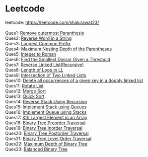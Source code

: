 # Leetcode
leetcode: https://leetcode.com/shalurawat23/ <br><br>
Ques1: <a href="https://leetcode.com/submissions/detail/1106864209">Remove outermost Paranthesis</a><br>
Ques2: <a href="https://leetcode.com/submissions/detail/1106902725/">Reverse Word in a String</a><br>
Ques3: <a href="https://leetcode.com/problems/longest-common-prefix/submissions/1106961506/"> Longest Common Prefix</a><br>
Ques4: <a href="https://leetcode.com/submissions/detail/1107597913/">Maximum Nesting Depth of the Parentheses
</a><br>
Ques5: <a href="https://leetcode.com/problems/integer-to-roman/submissions/1109512244/">Integer to Roman</a><br>
Ques6: <a href="https://leetcode.com/problems/find-the-smallest-divisor-given-a-threshold/submissions/1110632082/">Find the Smallest Divisor Given a Threshold
</a><br>
Ques7: <a href="https://leetcode.com/problems/reverse-linked-list/submissions/1111285406/">Reverse Linked List(Recursive)</a><br>
Ques8: <a href="">Length of Loop in LL</a><br>
Ques9: <a href="https://leetcode.com/problems/intersection-of-two-linked-lists/submissions/1112341344/">Intersection of Two Linked Lists</a><br>
Ques10: <a href=""> Delete all occurrences of a given key in a doubly linked list</a><br>
Ques11: <a href="https://leetcode.com/problems/rotate-list/submissions/1114519638/"> Rotate List</a><br>
Ques12: <a href="https://leetcode.com/submissions/detail/1118180894/"> Merge Sort</a><br>
Ques13: <a href=""> Quick Sort</a><br>
Ques14: <a href=""> Reverse Stack Using Recursion</a><br>
Ques15: <a href="https://leetcode.com/problems/implement-stack-using-queues/submissions/1123988271/">Implement Stack using Queues </a><br>
Ques16: <a href="https://leetcode.com/problems/implement-queue-using-stacks/submissions/1123973215/"> Implement Queue using Stacks</a><br>
Ques17: <a href="https://leetcode.com/problems/kth-largest-element-in-an-array/submissions/1127187908/">Kth Largest Element in an Array </a><br>
Ques18: <a href="https://leetcode.com/problems/binary-tree-preorder-traversal/submissions/1127221221/">Binary Tree Preorder Traversal</a><br>
Ques19: <a href="https://leetcode.com/problems/binary-tree-inorder-traversal/submissions/1127502889/">Binary Tree Inorder Traversal</a><br>
Ques20: <a href="">Binary Tree Postorder Traversal</a><br>
Ques21: <a href="https://leetcode.com/problems/binary-tree-level-order-traversal/submissions/1127517841/">Binary Tree Level Order Traversal</a><br>
Ques22: <a href="https://leetcode.com/problems/binary-tree-level-order-traversal/submissions/1127517841/">Maximum Depth of Binary Tree</a><br>
Ques23: <a href="https://leetcode.com/problems/balanced-binary-tree/submissions/1127546009/">Balanced Binary Tree</a><br>








